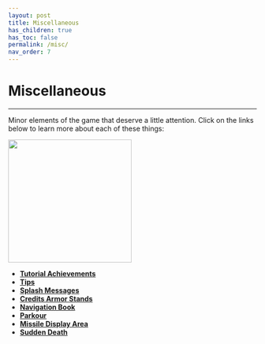```yaml
---
layout: post
title: Miscellaneous
has_children: true
has_toc: false
permalink: /misc/
nav_order: 7
---
```

# **Miscellaneous**
---

Minor elements of the game that deserve a little attention. Click on the links below to learn more about each of these things:

<div id="art_image">
    <img src="https://zeroniaserver.github.io/RocketRidersWiki/images/misc.png" width="250"  />
</div>

- **[Tutorial Achievements](https://zeroniaserver.github.io/RocketRidersWiki/misc/tutorial_achievements)**
- **[Tips](https://zeroniaserver.github.io/RocketRidersWiki/misc/tips)**
- **[Splash Messages](https://zeroniaserver.github.io/RocketRidersWiki/misc/splashes)**
- **[Credits Armor Stands](https://zeroniaserver.github.io/RocketRidersWiki/misc/credits_armor_stands)**
- **[Navigation Book](https://zeroniaserver.github.io/RocketRidersWiki/misc/navigation_book)**
- **[Parkour](https://zeroniaserver.github.io/RocketRidersWiki/misc/parkour)**
- **[Missile Display Area](https://zeroniaserver.github.io/RocketRidersWiki/misc/missile_display_area)**
- **[Sudden Death](https://zeroniaserver.github.io/RocketRidersWiki/misc/sudden_death)**